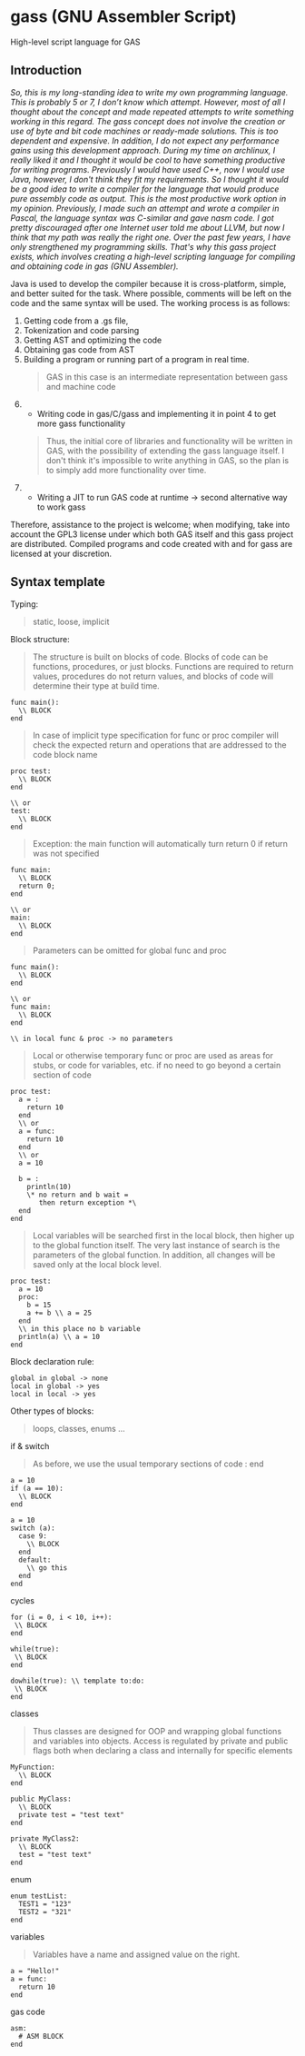 # gass (GNU Assembler Script)
High-level script language for GAS

## Introduction

*So, this is my long-standing idea to write my own programming language. This is probably 5 or 7, I don’t know which attempt. However, most of all I thought about the concept and made repeated attempts to write something working in this regard. The gass concept does not involve the creation or use of byte and bit code machines or ready-made solutions. This is too dependent and expensive. In addition, I do not expect any performance gains using this development approach. During my time on archlinux, I really liked it and I thought it would be cool to have something productive for writing programs. Previously I would have used C++, now I would use Java, however, I don't think they fit my requirements. So I thought it would be a good idea to write a compiler for the language that would produce pure assembly code as output. This is the most productive work option in my opinion. Previously, I made such an attempt and wrote a compiler in Pascal, the language syntax was C-similar and gave nasm code. I got pretty discouraged after one Internet user told me about LLVM, but now I think that my path was really the right one. Over the past few years, I have only strengthened my programming skills. That's why this gass project exists, which involves creating a high-level scripting language for compiling and obtaining code in gas (GNU Assembler).*

Java is used to develop the compiler because it is cross-platform, simple, and better suited for the task. Where possible, comments will be left on the code and the same syntax will be used.
The working process is as follows:
  1. Getting code from a .gs file, 
  2. Tokenization and code parsing
  3. Getting AST and optimizing the code
  4. Obtaining gas code from AST
  5. Building a program or running part of a program in real time.
     > GAS in this case is an intermediate representation between gass and machine code
  7. * Writing code in gas/C/gass and implementing it in point 4 to get more gass functionality
     > Thus, the initial core of libraries and functionality will be written in GAS, with the possibility of extending the gass language itself. I don't think it's impossible to write anything in GAS, so the plan is to simply add more functionality over time.
  8. * Writing a JIT to run GAS code at runtime -> second alternative way to work gass

Therefore, assistance to the project is welcome; when modifying, take into account the GPL3 license under which both GAS itself and this gass project are distributed. Compiled programs and code created with and for gass are licensed at your discretion.

## Syntax template
Typing: 
> static, loose, implicit

Block structure:
> The structure is built on blocks of code. Blocks of code can be functions, procedures, or just blocks. Functions are required to return values, procedures do not return values, and blocks of code will determine their type at build time.
```
func main():
  \\ BLOCK
end
```
> In case of implicit type specification for func or proc compiler will check the expected return and operations that  are addressed to the code block name
```
proc test:
  \\ BLOCK
end

\\ or
test:
  \\ BLOCK
end
```
> Exception: the main function will automatically turn return 0 if return was not specified
```
func main:
  \\ BLOCK
  return 0;
end

\\ or
main:
  \\ BLOCK
end
```
> Parameters can be omitted for global func and proc
```
func main():
  \\ BLOCK
end

\\ or
func main:
  \\ BLOCK
end

\\ in local func & proc -> no parameters
```
> Local or otherwise temporary func or proc are used as areas for stubs, or code for variables, etc. if no need to go beyond a certain section of code
```
proc test:
  a = :
    return 10
  end
  \\ or
  a = func:
    return 10
  end
  \\ or
  a = 10

  b = :
    println(10)
    \* no return and b wait =
       then return exception *\
  end
end
```
> Local variables will be searched first in the local block, then higher up to the global function itself. The very last instance of search is the parameters of the global function. In addition, all changes will be saved only at the local block level.
```
proc test:
  a = 10
  proc:
    b = 15
    a += b \\ a = 25
  end
  \\ in this place no b variable
  println(a) \\ a = 10
end
```
Block declaration rule:
```
global in global -> none
local in global -> yes
local in local -> yes
```
Other types of blocks:
> loops, classes, enums ...

if & switch
> As before, we use the usual temporary sections of code : end
```
a = 10
if (a == 10):
  \\ BLOCK
end

a = 10
switch (a):
  case 9:
    \\ BLOCK
  end
  default:
    \\ go this
  end
end
```
cycles
```
for (i = 0, i < 10, i++):
 \\ BLOCK
end

while(true):
 \\ BLOCK
end

dowhile(true): \\ template to:do:
 \\ BLOCK
end
```
classes
> Thus classes are designed for OOP and wrapping global functions and variables into objects. Access is regulated by private and public flags both when declaring a class and internally for specific elements
```
MyFunction:
  \\ BLOCK
end

public MyClass:
  \\ BLOCK
  private test = "test text"
end

private MyClass2:
  \\ BLOCK
  test = "test text"
end
```
enum
```
enum testList:
  TEST1 = "123"
  TEST2 = "321"
end
```
variables
> Variables have a name and assigned value on the right.
```
a = "Hello!"
a = func:
  return 10
end
```
gas code
```
asm:
  # ASM BLOCK
end
```
